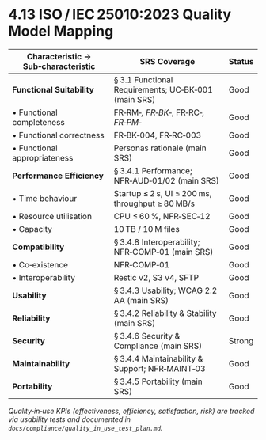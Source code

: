 # 4.13 ISO / IEC 25010:2023 Quality Model Mapping

| Characteristic → Sub‑characteristic | SRS Coverage                                        | Status |
| ----------------------------------- | --------------------------------------------------- | ------ |
| **Functional Suitability**          | § 3.1 Functional Requirements; UC‑BK‑001 (main SRS) | Good   |
| • Functional completeness           | FR‑RM‑*, FR‑BK‑*, FR‑RC‑*, FR‑PM‑*                  | Good   |
| • Functional correctness            | FR‑BK‑004, FR‑RC‑003                                | Good   |
| • Functional appropriateness        | Personas rationale (main SRS)                       | Good   |
| **Performance Efficiency**          | § 3.4.1 Performance; NFR‑AUD‑01/02 (main SRS)       | Good   |
| • Time behaviour                    | Startup ≤ 2 s, UI ≤ 200 ms, throughput ≥ 80 MB/s    | Good   |
| • Resource utilisation              | CPU ≤ 60 %, NFR‑SEC‑12                              | Good   |
| • Capacity                          | 10 TB / 10 M files                                  | Good   |
| **Compatibility**                   | § 3.4.8 Interoperability; NFR‑COMP‑01 (main SRS)    | Good   |
| • Co‑existence                      | NFR‑COMP‑01                                         | Good   |
| • Interoperability                  | Restic v2, S3 v4, SFTP                              | Good   |
| **Usability**                       | § 3.4.3 Usability; WCAG 2.2 AA (main SRS)           | Good   |
| **Reliability**                     | § 3.4.2 Reliability & Stability (main SRS)          | Good   |
| **Security**                        | § 3.4.6 Security & Compliance (main SRS)            | Strong |
| **Maintainability**                 | § 3.4.4 Maintainability & Support; NFR‑MAINT‑03     | Good   |
| **Portability**                     | § 3.4.5 Portability (main SRS)                      | Good   |

*Quality‑in‑use KPIs (effectiveness, efficiency, satisfaction, risk) are tracked via usability tests and documented in `docs/compliance/quality_in_use_test_plan.md`.*